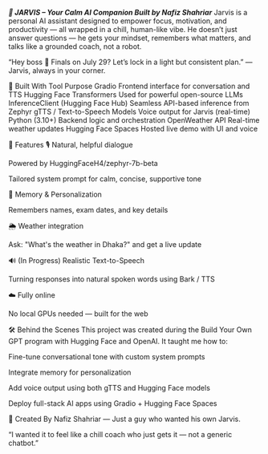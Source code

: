 ***🤖 JARVIS – Your Calm AI Companion Built by Nafiz Shahriar***
Jarvis is a personal AI assistant designed to empower focus, motivation, and productivity — all wrapped in a chill, human-like vibe. He doesn’t just answer questions — he gets your mindset, remembers what matters, and talks like a grounded coach, not a robot.

“Hey boss 👋 Finals on July 29? Let’s lock in a light but consistent plan.”
— Jarvis, always in your corner.

🚀 Built With
Tool	Purpose
Gradio	Frontend interface for conversation and TTS
Hugging Face Transformers	Used for powerful open-source LLMs
InferenceClient (Hugging Face Hub)	Seamless API-based inference from Zephyr
gTTS / Text-to-Speech Models	Voice output for Jarvis (real-time)
Python (3.10+)	Backend logic and orchestration
OpenWeather API	Real-time weather updates
Hugging Face Spaces	Hosted live demo with UI and voice

🧠 Features
🎙️ Natural, helpful dialogue

Powered by HuggingFaceH4/zephyr-7b-beta

Tailored system prompt for calm, concise, supportive tone

🧾 Memory & Personalization

Remembers names, exam dates, and key details

🌦️ Weather integration

Ask: "What's the weather in Dhaka?" and get a live update

🔊 (In Progress) Realistic Text-to-Speech

Turning responses into natural spoken words using Bark / TTS

☁️ Fully online

No local GPUs needed — built for the web

🛠️ Behind the Scenes
This project was created during the Build Your Own GPT program with Hugging Face and OpenAI. It taught me how to:

Fine-tune conversational tone with custom system prompts

Integrate memory for personalization

Add voice output using both gTTS and Hugging Face models

Deploy full-stack AI apps using Gradio + Hugging Face Spaces

👤 Created By
Nafiz Shahriar — Just a guy who wanted his own Jarvis.

“I wanted it to feel like a chill coach who just gets it — not a generic chatbot.”
